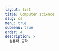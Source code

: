 ```yaml
---
layout: list
title: Computer science
slug: cs
menu: true
submenu: true
order: 4
description: >
  컴퓨터 공학
---
```


